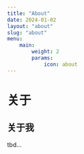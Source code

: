 ```yaml
---
title: "About"
date: 2024-01-02
layout: "about"
slug: "about"
menu:
    main:
        weight: 2
        params: 
            icon: about
---
```


# 关于

## 关于我

tbd...
